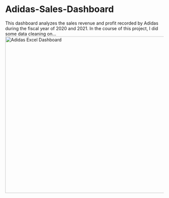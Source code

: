 # Adidas-Sales-Dashboard

<h> 
This dashboard analyzes the sales revenue and profit recorded by Adidas during the fiscal year of 2020 and 2021. In the course of this project, I did some data cleaning on...
</h>
<img class="center" height="500" width="800" alt="Adidas Excel Dashboard" src="https://github.com/Aronkay/Adidas-Sales-Dashboard/assets/149319757/7f227890-986b-43cb-8850-c9eb2d434aac">

